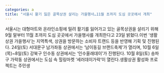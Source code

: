 ```yaml
---
categories: a
title: "서울시 활기 잃은 골목상권 살리는 가을행사…11월 초까지 도심 곳곳에서 개최"
---
```

서울시는 대형마트와 온라인쇼핑에 밀려 활기를 잃어가고 있는 골목상권을 살리기 위해 9월 말부터 11월 초까지 도심 곳곳에서 가을행사를 개최한다고 23일 밝혔다.이번 ‘생활상권 가을행사’는 지역특색, 상권을 방문하는 소비자 트랜드 등을 반영해 기획 및 진행된다. 24일(토) 서대문구 남가좌동 상권에서는 ‘남이동길 브랜드축제’가 열리며, 10월 6일(목)~8일(토) 강북구 인수동 상권에서는 ‘인수올래데이’가 진행된다. 10월 8일(토) 송파구 가락동 상권에서는 도심 속 힐링마켓 ‘세러데이가락’이 열린다.생활상권 활성화 프로젝트는 주민생